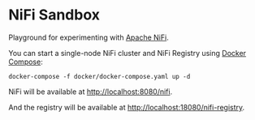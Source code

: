 # NiFi Sandbox

Playground for experimenting with [Apache NiFi](https://nifi.apache.org).

You can start a single-node NiFi cluster and NiFi Registry using [Docker Compose](https://docs.docker.com/compose):

    docker-compose -f docker/docker-compose.yaml up -d

NiFi will be available at [http://localhost:8080/nifi](http://localhost:8080/nifi).

And the registry will be available at [http://localhost:18080/nifi-registry](http://localhost:18080/nifi-registry).
